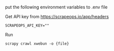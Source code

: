 put the following environment variables to .env file

Get API key from https://scrapeops.io/app/headers
```
SCRAPEOPS_API_KEY=""
```

Run

```
scrapy crawl xwebun -o {file}
```